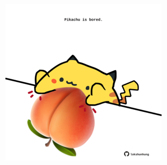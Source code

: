 <!-- built at 06/04/2024, 04:00:44 UTC -->
<p align="center">
  <img width="500" height="500" src="./ReadmeImage.svg">
</p>

